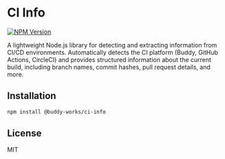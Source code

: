 # CI Info

[![NPM Version](https://img.shields.io/npm/v/%40buddy-works%2Fci-info?style=plastic)](https://www.npmjs.com/package/@buddy-works/ci-info)

A lightweight Node.js library for detecting and extracting information from CI/CD environments. Automatically detects
the CI platform (Buddy, GitHub Actions, CircleCI) and provides structured information about the current build, including
branch names, commit hashes, pull request details, and more.

## Installation

```bash
npm install @buddy-works/ci-info
```

## License

MIT
